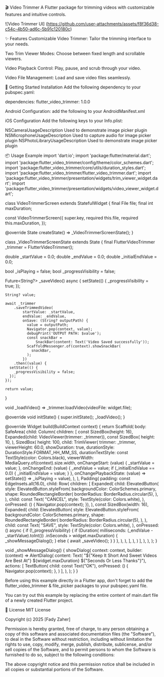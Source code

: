 🎬 Video Trimmer
A Flutter package for trimming videos with customizable features and intuitive controls.

![Video Trimmer UI] (https://github.com/user-attachments/assets/f8f36d38-c54c-4b50-ad6c-5b91c120180c)

✨ Features
Customizable Video Trimmer: Tailor the trimming interface to your needs.

Two Trim Viewer Modes: Choose between fixed length and scrollable viewers.

Video Playback Control: Play, pause, and scrub through your video.

Video File Management: Load and save video files seamlessly.

🚀 Getting Started
Installation
Add the following dependency to your pubspec.yaml:

dependencies:
flutter_video_trimmer: 1.0.0

Android Configuration:
add the following to your AndroidManifest.xml

<uses-permission android:name="android.permission.CAMERA" />
 <uses-permission android:name="android.permission.READ_EXTERNAL_STORAGE" />
<uses-permission android:name="android.permission.WRITE_EXTERNAL_STORAGE" />
<uses-permission android:name="android.permission.READ_MEDIA_VIDEO" />


iOS Configuration
Add the following keys to your Info.plist:

<key>NSCameraUsageDescription</key>
<string>Used to demonstrate image picker plugin</string>
<key>NSMicrophoneUsageDescription</key>
<string>Used to capture audio for image picker plugin</string>
<key>NSPhotoLibraryUsageDescription</key>
<string>Used to demonstrate image picker plugin</string>

📦 Usage Example
import 'dart:io';
import 'package:flutter/material.dart';
import 'package:flutter_video_trimmer/config/theme/color_schemes.dart';
import 'package:flutter_video_trimmer/core/utils/duration_styles.dart';
import 'package:flutter_video_trimmer/flutter_video_trimmer.dart';
import 'package:flutter_video_trimmer/presentation/widgets/trim_viewer_widget.dart';
import 'package:flutter_video_trimmer/presentation/widgets/video_viewer_widget.dart';

class VideoTrimmerScreen extends StatefulWidget {
final File file;
final int maxDuration;

const VideoTrimmerScreen({
super.key,
required this.file,
required this.maxDuration,
});

@override
State<VideoTrimmerScreen> createState() => _VideoTrimmerScreenState();
}

class _VideoTrimmerScreenState extends State<VideoTrimmerScreen> {
final FlutterVideoTrimmer _trimmer = FlutterVideoTrimmer();

double _startValue = 0.0;
double _endValue = 0.0;
double _initialEndValue = 0.0;

bool _isPlaying = false;
bool _progressVisibility = false;

Future<String?> _saveVideo() async {
setState(() {
_progressVisibility = true;
});

    String? value;

    await _trimmer
        .saveTrimmedVideo(
            startValue: _startValue,
            endValue: _endValue,
            onSave: (String? outputPath) {
              value = outputPath;
              Navigator.pop(context, value);
              debugPrint('OUTPUT PATH: $value');
              const snackBar =
                  SnackBar(content: Text('Video Saved successfully'));
              ScaffoldMessenger.of(context).showSnackBar(
                snackBar,
              );
            })
        .then((value) {
      setState(() {
        _progressVisibility = false;
      });
    });

    return value;

}

void _loadVideo() => _trimmer.loadVideo(videoFile: widget.file);

@override
void initState() {
super.initState();
_loadVideo();
}

@override
Widget build(BuildContext context) {
return Scaffold(
body: SafeArea(
child: Column(
children: [
const SizedBox(height: 16),
Expanded(child: VideoViewer(trimmer: _trimmer)),
const SizedBox(
height: 10,
),
SizedBox(
height: 100,
child: TrimViewer(
trimmer: _trimmer,
viewerHeight: 60.0,
showDuration: true,
durationStyle: DurationStyle.FORMAT_HH_MM_SS,
durationTextStyle: const TextStyle(color: Colors.black),
viewerWidth: MediaQuery.of(context).size.width,
onChangeStart: (value) {
_startValue = value;
},
onChangeEnd: (value) {
_endValue = value;
if (_initialEndValue == 0.0) {
_initialEndValue = value;
}
},
onChangePlaybackState: (value) =>
setState(() => _isPlaying = value),
),
),
Padding(
padding: const EdgeInsets.all(16.0),
child: Row(
children: [
Expanded(
child: ElevatedButton(
style: ElevatedButton.styleFrom(
backgroundColor: ColorSchemes.primary,
shape: RoundedRectangleBorder(
borderRadius: BorderRadius.circular(5),
),
),
child: const Text(
"CANCEL",
style: TextStyle(color: Colors.white),
),
onPressed: () {
Navigator.pop(context);
}),
),
const SizedBox(width: 16),
Expanded(
child: ElevatedButton(
style: ElevatedButton.styleFrom(
backgroundColor: ColorSchemes.primary,
shape: RoundedRectangleBorder(
borderRadius: BorderRadius.circular(5),
),
),
child: const Text(
"SAVE",
style: TextStyle(color: Colors.white),
),
onPressed: () async {
if (!_progressVisibility) {
if (Duration(
milliseconds:
(_endValue - _startValue).toInt())
.inSeconds >
widget.maxDuration) {
_showMessageDialog();
} else {
await _saveVideo();
}
}
},
),
),
],
),
)
],
),
),
);
}

void _showMessageDialog() {
showDialog(
context: context,
builder: (context) => AlertDialog(
content: Text(
"${"Keep It Short And Sweet Videos Are Best At"} ${widget.maxDuration} ${"Seconds Or Less
Thanks"}"),
actions: [
TextButton(
child: const Text("OK"),
onPressed: () {
Navigator.pop(context);
},
)
],
),
);
}
}

Before using this example directly in a Flutter app, don't forget to add the flutter_video_trimmer &
file_picker packages to your pubspec.yaml file.

You can try out this example by replacing the entire content of main.dart file of a newly created
Flutter project.

📝 License
MIT License

Copyright (c) 2025 [Fady Zaher]

Permission is hereby granted, free of charge, to any person obtaining a copy
of this software and associated documentation files (the "Software"), to deal
in the Software without restriction, including without limitation the rights
to use, copy, modify, merge, publish, distribute, sublicense, and/or sell
copies of the Software, and to permit persons to whom the Software is
furnished to do so, subject to the following conditions:

The above copyright notice and this permission notice shall be included in all
copies or substantial portions of the Software.
